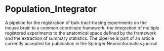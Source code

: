 # Population_Integrator
A pipeline for the registration of bulk tract-tracing experiments on the mouse brain to a common coordinate framework, the integration of multiple registered experiments to the anatomical space defined by the framework and the extraction of summary statistics. The pipeline is part of an article currently accepted for publication in the Springer Neuroinformatics journal.

